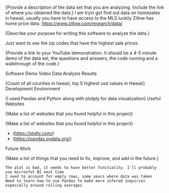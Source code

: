 {Provide a description of the data set that you are analyzing. Include the link of where you obtained the data.} I am tryin got find out data on homesales in hawaii, usually you have to have access to the MLS luckily Zillow has home price data. https://www.zillow.com/research/data/

{Describe your purpose for writing this software to analyze the data.}

Just want to see the zip codes that have the highest sale prices

{Provide a link to your YouTube demonstration. It should be a 4-5 minute demo of the data set, the questions and answers, the code running and a walkthrough of the code.}

Software Demo Video
Data Analysis Results

{Count of all counties in hawaii, top 5 highest usd values in Hawaii}
Development Environment

{I used Pandas and Python along with plotply for data visualization}
Useful Websites

{Make a list of websites that you found helpful in this project}

{Make a list of websites that you found helpful in this project}
* (https://plotly.com/)
* (https://pandas.pydata.org/)

Future Work

{Make a list of things that you need to fix, improve, and add in the future.}

    The plot is bad, it needs to have better functiality. I'll probably use microsfot BI next time
    I need to account for empty rows, some years where data was taken
    Need to learn how to use Pandas to make more infered inquiries especially around rolling averages
